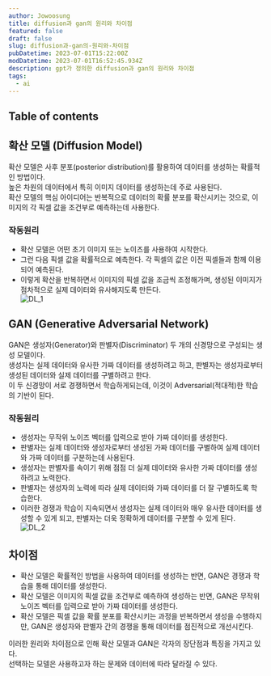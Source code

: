```yaml
---
author: Jowoosung
title: diffusion과 gan의 원리와 차이점
featured: false
draft: false
slug: diffusion과-gan의-원리와-차이점
pubDatetime: 2023-07-01T15:22:00Z
modDatetime: 2023-07-01T16:52:45.934Z
description: gpt가 정의한 diffusion과 gan의 원리와 차이점
tags: 
  - ai
---  
```


## Table of contents

## 확산 모델 (Diffusion Model)  
확산 모델은 사후 분포(posterior distribution)를 활용하여 데이터를 생성하는 확률적인 방법이다.  
높은 차원의 데이터에서 특히 이미지 데이터를 생성하는데 주로 사용된다.  
확산 모델의 핵심 아이디어는 반복적으로 데이터의 확률 분포를 확산시키는 것으로, 이미지의 각 픽셀 값을 조건부로 예측하는데 사용한다.  

### 작동원리  
- 확산 모델은 어떤 초기 이미지 또는 노이즈를 사용하여 시작한다.  
- 그런 다음 픽셀 값을 확률적으로 예측한다. 각 픽셀의 값은 이전 픽셀들과 함께 이용되어 예측된다.  
- 이렇게 확산을 반복하면서 이미지의 픽셀 값을 조금씩 조정해가며, 생성된 이미지가 점차적으로 실제 데이터와 유사해지도록 만든다.  
![DL_1](https://theaisummer.com/static/d007d60f773b61f4585cbec3869490d5/a878e/score-sde.png)  

## GAN (Generative Adversarial Network)  
GAN은 생성자(Generator)와 판별자(Discriminator) 두 개의 신경망으로 구성되는 생성 모델이다.  
생성자는 실제 데이터와 유사한 가짜 데이터를 생성하려고 하고, 판별자는 생성자로부터 생성된 데이터와 실제 데이터를 구별하려고 한다.  
이 두 신경망이 서로 경쟁하면서 학습하게되는데, 이것이 Adversarial(적대적)한 학습의 기반이 된다.  

### 작동원리  
- 생성자는 무작위 노이즈 벡터를 입력으로 받아 가짜 데이터를 생성한다.  
- 판별자는 실제 데이터와 생성자로부터 생성된 가짜 데이터를 구별하여 실제 데이터와 가짜 데이터를 구분하는데 사용된다.  
- 생성자는 판별자를 속이기 위해 점점 더 실제 데이터와 유사한 가짜 데이터를 생성하려고 노력한다.  
- 판별자는 생성자의 노력에 따라 실제 데이터와 가짜 데이터를 더 잘 구별하도록 학습한다.  
- 이러한 경쟁과 학습이 지속되면서 생성자는 실제 데이터와 매우 유사한 데이터를 생성할 수 있게 되고, 판별자는 더욱 정확하게 데이터를 구분할 수 있게 된다.  
![DL_2](https://cdn-images-1.medium.com/max/953/1*aAsh_gYDCDZ63OUmqKf19g.png)  

## 차이점  
- 확산 모델은 확률적인 방법을 사용하여 데이터를 생성하는 반면, GAN은 경쟁과 학습을 통해 데이터를 생성한다.  
- 확산 모델은 이미지의 픽셀 값을 조건부로 예측하여 생성하는 반면, GAN은 무작위 노이즈 벡터를 입력으로 받아 가짜 데이터를 생성한다.  
- 확산 모델은 픽셀 값을 확률 분포를 확산시키는 과정을 반복하면서 생성을 수행하지만, GAN은 생성자와 판별자 간의 경쟁을 통해 데이터를 점진적으로 개선시킨다.  

이러한 원리와 차이점으로 인해 확산 모델과 GAN은 각자의 장단점과 특징을 가지고 있다.  
선택하는 모델은 사용하고자 하는 문제와 데이터에 따라 달라질 수 있다.  

